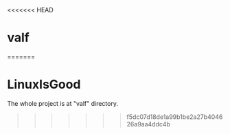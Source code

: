 <<<<<<< HEAD
# valf
=======
# LinuxIsGood
The whole project is at "valf" directory.
>>>>>>> f5dc07d18de1a99b1be2a27b404626a9aa4ddc4b

